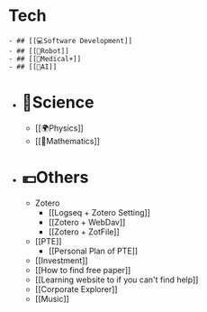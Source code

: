 # Tech
	- ## [[💻️Software Development]]
	- ## [[🤖Robot]]
	- ## [[🏥Medical+]]
	- ## [[🧠AI]]
- # 🥼Science
	- [[🌍️Physics]]
	- [[🔢Mathematics]]
- # 💶Others
	- Zotero
		- [[Logseq + Zotero Setting]]
		- [[Zotero + WebDav]]
		- [[Zotero + ZotFile]]
	- [[PTE]]
		- [[Personal Plan of PTE]]
	- [[Investment]]
	- [[How to find free paper]]
	- [[Learning website to if you can't find help]]
	- [[Corporate Explorer]]
	- [[Music]]